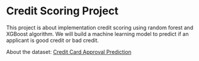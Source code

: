 # Credit Scoring Project

This project is about implementation credit scoring using random forest and XGBoost algorithm. 
We will build a machine learning model to predict if an applicant is good credit or bad credit.

About the dataset: [Credit Card Approval Prediction](https://www.kaggle.com/rikdifos/credit-card-approval-prediction?select=credit_record.csv)
